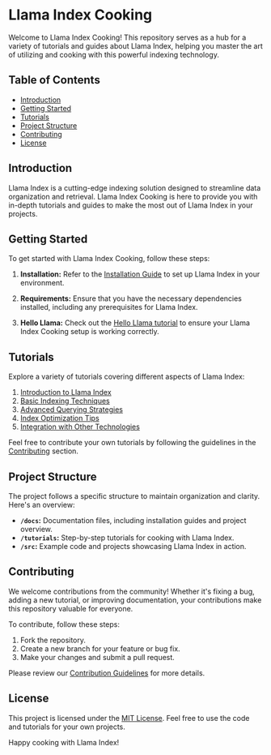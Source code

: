 # Llama Index Cooking

Welcome to Llama Index Cooking! This repository serves as a hub for a variety of tutorials and guides about Llama Index, helping you master the art of utilizing and cooking with this powerful indexing technology.

## Table of Contents

- [Introduction](#introduction)
- [Getting Started](#getting-started)
- [Tutorials](#tutorials)
- [Project Structure](#project-structure)
- [Contributing](#contributing)
- [License](#license)

## Introduction

Llama Index is a cutting-edge indexing solution designed to streamline data organization and retrieval. Llama Index Cooking is here to provide you with in-depth tutorials and guides to make the most out of Llama Index in your projects.

## Getting Started

To get started with Llama Index Cooking, follow these steps:

1. **Installation:** Refer to the [Installation Guide](docs/installation.md) to set up Llama Index in your environment.

2. **Requirements:** Ensure that you have the necessary dependencies installed, including any prerequisites for Llama Index.

3. **Hello Llama:** Check out the [Hello Llama tutorial](tutorials/hello-llama.md) to ensure your Llama Index Cooking setup is working correctly.

## Tutorials

Explore a variety of tutorials covering different aspects of Llama Index:

1. [Introduction to Llama Index](tutorials/introduction.md)
2. [Basic Indexing Techniques](tutorials/basic-indexing.md)
3. [Advanced Querying Strategies](tutorials/advanced-querying.md)
4. [Index Optimization Tips](tutorials/index-optimization.md)
5. [Integration with Other Technologies](tutorials/integration.md)

Feel free to contribute your own tutorials by following the guidelines in the [Contributing](#contributing) section.

## Project Structure

The project follows a specific structure to maintain organization and clarity. Here's an overview:

- **`/docs`:** Documentation files, including installation guides and project overview.
- **`/tutorials`:** Step-by-step tutorials for cooking with Llama Index.
- **`/src`:** Example code and projects showcasing Llama Index in action.

## Contributing

We welcome contributions from the community! Whether it's fixing a bug, adding a new tutorial, or improving documentation, your contributions make this repository valuable for everyone.

To contribute, follow these steps:

1. Fork the repository.
2. Create a new branch for your feature or bug fix.
3. Make your changes and submit a pull request.

Please review our [Contribution Guidelines](CONTRIBUTING.md) for more details.

## License

This project is licensed under the [MIT License](LICENSE). Feel free to use the code and tutorials for your own projects.

Happy cooking with Llama Index!
